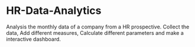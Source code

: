 # HR-Data-Analytics
Analysis the monthly data of a company from a HR prospective. Collect the data, Add different measures, Calculate different parameters and make a interactive dashboard.
